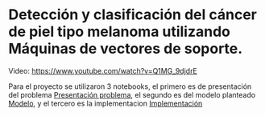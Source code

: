 # Detección y clasificación del cáncer de piel tipo melanoma utilizando Máquinas de vectores de soporte.

Video: https://www.youtube.com/watch?v=Q1MG_9djdrE

Para el proyecto se utilizaron 3 notebooks, el primero es de presentación del problema [Presentación problema](Presentacion_Problema.ipynb), el segundo es del modelo planteado [Modelo](Modelo.ipynb), y el tercero es la implementacion [Implementación](Implementacion.ipynb)
